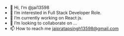 - 👋 Hi, I’m @jai13598
- 👀 I’m interested in Full Stack Developer Role.
- 🌱 I’m currently working on React js.
- 💞️ I’m looking to collaborate on ...
- 📫 How to reach me jaipratapsingh13598@gmail.com

<!---
jai13598/jai13598 is a ✨ special ✨ repository because its `README.md` (this file) appears on your GitHub profile.
You can click the Preview link to take a look at your changes.
--->
